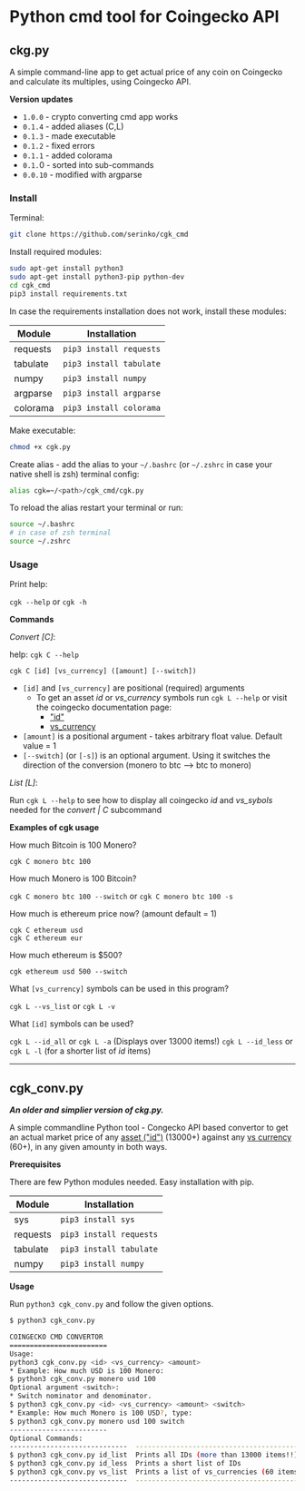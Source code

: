 # Python cmd tool for Coingecko API

## ckg.py

A simple command-line app to get actual price of any coin on Coingecko and calculate its multiples, using Coingecko API.

**Version updates** 

- `1.0.0` - crypto converting cmd app works
- `0.1.4` - added aliases (C,L)
- `0.1.3` - made executable
- `0.1.2` - fixed errors
- `0.1.1` - added colorama
- `0.1.`0 - sorted into sub-commands
- `0.0.10` - modified with argparse

### Install

Terminal:
```sh
git clone https://github.com/serinko/cgk_cmd
```
Install required modules:

```sh
sudo apt-get install python3
sudo apt-get install python3-pip python-dev
cd cgk_cmd
pip3 install requirements.txt
```

In case the requirements installation does not work, install these modules:

| Module | Installation |
| --- | --- |
| requests | `pip3 install requests` |
| tabulate | `pip3 install tabulate` |
| numpy | `pip3 install numpy` |
| argparse | `pip3 install argparse` |
| colorama | `pip3 install colorama` |

Make executable:

```sh
chmod +x cgk.py
```

Create alias - add the alias to your `~/.bashrc` (or `~/.zshrc` in case your native shell is zsh) terminal config:

```sh
alias cgk=~/<path>/cgk_cmd/cgk.py
```

To reload the alias restart your terminal or run:
```sh
source ~/.bashrc
# in case of zsh terminal
source ~/.zshrc
```

### Usage

Print help:

`cgk --help` or `cgk -h`

**Commands**

*Convert [C]*:

help: `cgk C --help`

`cgk C [id] [vs_currency] ([amount] [--switch])`

* `[id]` and `[vs_currency]` are positional (required) arguments
    * To get an asset *id* or *vs_currency* symbols run `cgk L --help` or visit the coingecko documentation page:
        - ["id"](https://api.coingecko.com/api/v3/coins/list)
        - [vs_currency](https://api.coingecko.com/api/v3/simple/supported_vs_currencies)
* `[amount]` is a positional argument - takes arbitrary float value. Default value = 1
* `[--switch]` (or `[-s]`) is an optional argument. Using it switches the direction of the conversion (monero to btc --> btc to monero)

*List [L]*:

Run `cgk L --help` to see how to display all coingecko *id* and *vs_sybols* needed for the *convert | C* subcommand
    
**Examples of cgk usage**

How much Bitcoin is 100 Monero?

`cgk C monero btc 100`

How much Monero is 100 Bitcoin?

`cgk C monero btc 100 --switch` or `cgk C monero btc 100 -s`

How much is ethereum price now? (amount default = 1)
```
cgk C ethereum usd
cgk C ethereum eur
```

How much ethereum is $500?

`cgk ethereum usd 500 --switch`

What `[vs_currency]` symbols can be used in this program?

`cgk L --vs_list` or `cgk L -v`

What `[id]` symbols can be used?

`cgk L --id_all` or `cgk L -a` (Displays over 13000 items!)
`cgk L --id_less` or `cgk L -l` (for a shorter list of *id* items) 


---

## cgk_conv.py

***An older and simplier version of ckg.py.***

A simple commandline Python tool - Congecko API based convertor to get an actual market price of any [asset ("id")](https://api.coingecko.com/api/v3/coins/list) (13000+) against any [vs currency](https://api.coingecko.com/api/v3/simple/supported_vs_currencies) (60+), in any given amounty in both ways. 

**Prerequisites**

There are few Python modules needed. Easy installation with pip.

| Module | Installation |
| --- | --- |
| sys | `pip3 install sys` |
| requests | `pip3 install requests` |
| tabulate | `pip3 install tabulate` |
| numpy | `pip3 install numpy` |

**Usage**

Run `python3 cgk_conv.py` and follow the given options.

```bash
$ python3 cgk_conv.py        

COINGECKO CMD CONVERTOR
========================
Usage: 
python3 cgk_conv.py <id> <vs_currency> <amount>
* Example: How much USD is 100 Monero:
$ python3 cgk_conv.py monero usd 100
Optional argument <switch>:
* Switch nominator and denominator.
$ python3 cgk_conv.py <id> <vs_currency> <amount> <switch>
* Example: How much Monero is 100 USD?, type:
$ python3 cgk_conv.py monero usd 100 switch
------------------------
Optional Commands:
-----------------------------  -----------------------------------------
$ python3 cgk_conv.py id_list  Prints all IDs (more than 13000 items!!)
$ python3 cgk_conv.py id_less  Prints a short list of IDs
$ python3 cgk_conv.py vs_list  Prints a list of vs_currencies (60 items)
-----------------------------  -----------------------------------------
```

